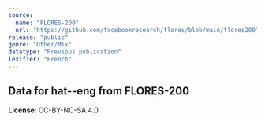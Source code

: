 ```yaml
---
source:
  name: "FLORES-200"
  url: "https://github.com/facebookresearch/flores/blob/main/flores200"
release: "public"
genre: "Other/Mix"
datatype: "Previous publication"
lexifier: "French"
---
```


## Data for hat--eng from FLORES-200

**License**: CC-BY-NC-SA 4.0
